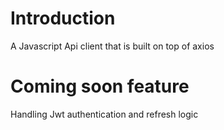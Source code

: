 # Introduction 
A Javascript Api client that is built on top of axios 

# Coming soon feature
Handling Jwt authentication and refresh logic